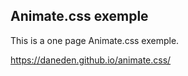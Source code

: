  ## Animate.css exemple

 This is a one page Animate.css exemple.

 https://daneden.github.io/animate.css/
